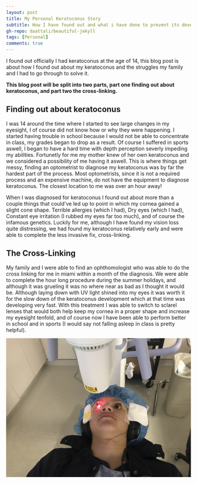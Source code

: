 ```yaml
---
layout: post
title: My Personal Keratoconus Story
subtitle: How I have found out and what i have done to prevent its development
gh-repo: daattali/beautiful-jekyll
tags: [Personal]
comments: true
---
```


I found out officially I had keratoconus at the age of 14, this blog post is  about how I found out about my keratoconus and the struggles my family and I had to go through to solve it.

**This blog post will be split into two parts, part one finding out about keratoconus, and part two the cross-linking.**

## Finding out about keratoconus

I was 14 around the time where I started to see large changes in my eyesight, I of course did not know how or why they were happening. I started having trouble in school because I would not be able to concentrate in class, my grades began to drop as a result. Of course I suffered in sports aswell, I began to have a hard time with depth perception severly impeding my abilities. Fortunetly for me my mother knew of her own keratoconus and we considered a possibility of me having it aswell. This is where things get messy, finding an optometrist to diagnose my keratoconus was by far the hardest part of the process. Most optometrists, since it is not a required process and an expensive machine, do not have the equipment to diagnose keratoconus. The closest location to me was over an hour away! 

When I was diagnosed for keratoconus I found out about more than a couple things that could've led up to point in which my cornea gained a slight cone shape. Terrible allergies (which I had), Dry eyes (which I had), Constant eye irritation (I rubbed my eyes far too much), and of course the infamous genetics. Luckily for me, although I have found my vision loss quite distressing, we had found my keratoconus relatively early and were able to complete the less invasive fix, cross-linking.

## The Cross-Linking

My family and I were able to find an ophthomologist who was able to do the cross linking for me in miami within a month of the diagnosis. We were able to complete the hour long procedure during the summer holidays, and although it was grueling it was no where near as bad as I thought it would be. Although laying down with UV light shined into my eyes it was worth it for the slow down of the keratoconus development which at that time was developing very fast. With this treatment I was able to switch to sclarel lenses that would both help keep my cornea in a proper shape and increase my eyesight tenfold, and of course now I have been able to perform better in school and in sports (I would say not falling asleep in class is pretty helpful). 



![CXL](../IMG_6383.jpg)

